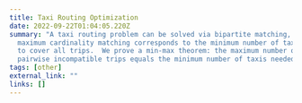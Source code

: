 ```yaml
---
title: Taxi Routing Optimization
date: 2022-09-22T01:04:05.220Z
summary: "A taxi routing problem can be solved via bipartite matching, where a
  maximum cardinality matching corresponds to the minimum number of taxis needed
  to cover all trips.  We prove a min-max theorem: the maximum number of
  pairwise incompatible trips equals the minimum number of taxis needed."
tags: [other]
external_link: ""
links: []
---
```

